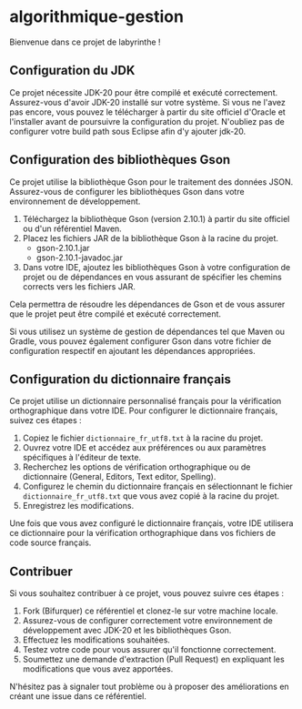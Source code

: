 # algorithmique-gestion

Bienvenue dans ce projet de labyrinthe !

## Configuration du JDK

Ce projet nécessite JDK-20 pour être compilé et exécuté correctement. Assurez-vous d'avoir JDK-20 installé sur votre système. Si vous ne l'avez pas encore, vous pouvez le télécharger à partir du site officiel d'Oracle et l'installer avant de poursuivre la configuration du projet.
N'oubliez pas de configurer votre build path sous Eclipse afin d'y ajouter jdk-20.

## Configuration des bibliothèques Gson

Ce projet utilise la bibliothèque Gson pour le traitement des données JSON. Assurez-vous de configurer les bibliothèques Gson dans votre environnement de développement.

1. Téléchargez la bibliothèque Gson (version 2.10.1) à partir du site officiel ou d'un référentiel Maven.
2. Placez les fichiers JAR de la bibliothèque Gson à la racine du projet.
   - gson-2.10.1.jar
   - gson-2.10.1-javadoc.jar
3. Dans votre IDE, ajoutez les bibliothèques Gson à votre configuration de projet ou de dépendances en vous assurant de spécifier les chemins corrects vers les fichiers JAR.

Cela permettra de résoudre les dépendances de Gson et de vous assurer que le projet peut être compilé et exécuté correctement.

Si vous utilisez un système de gestion de dépendances tel que Maven ou Gradle, vous pouvez également configurer Gson dans votre fichier de configuration respectif en ajoutant les dépendances appropriées.

## Configuration du dictionnaire français

Ce projet utilise un dictionnaire personnalisé français pour la vérification orthographique dans votre IDE. Pour configurer le dictionnaire français, suivez ces étapes :

1. Copiez le fichier `dictionnaire_fr_utf8.txt` à la racine du projet.
2. Ouvrez votre IDE et accédez aux préférences ou aux paramètres spécifiques à l'éditeur de texte.
3. Recherchez les options de vérification orthographique ou de dictionnaire (General, Editors, Text editor, Spelling).
4. Configurez le chemin du dictionnaire français en sélectionnant le fichier `dictionnaire_fr_utf8.txt` que vous avez copié à la racine du projet.
5. Enregistrez les modifications.

Une fois que vous avez configuré le dictionnaire français, votre IDE utilisera ce dictionnaire pour la vérification orthographique dans vos fichiers de code source français.

## Contribuer

Si vous souhaitez contribuer à ce projet, vous pouvez suivre ces étapes :

1. Fork (Bifurquer) ce référentiel et clonez-le sur votre machine locale.
2. Assurez-vous de configurer correctement votre environnement de développement avec JDK-20 et les bibliothèques Gson.
3. Effectuez les modifications souhaitées.
4. Testez votre code pour vous assurer qu'il fonctionne correctement.
5. Soumettez une demande d'extraction (Pull Request) en expliquant les modifications que vous avez apportées.

N'hésitez pas à signaler tout problème ou à proposer des améliorations en créant une issue dans ce référentiel.
